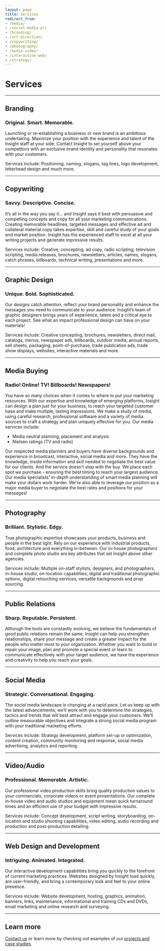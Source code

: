 ```yaml
---
layout: page
title: Services
redirect_from:
- /media/
- /social-media-pr/
- /branding/
- /art-direction/
- /copywriting/
- /photography/
- /audio-video/
- /interactive-web/
- /strategy/
---
```


# Services

---

## Branding

### Original. Smart. Memorable.

Launching or re-establishing a business or new brand is an ambitious undertaking. Maximize your position with the experience and talent of the Insight staff at your side. Contact Insight to set yourself above your competitors with an exclusive brand identity and personality that resonates with your customers.

Services include: Positioning, naming, slogans, tag lines, logo development, letterhead design and much more.

---

## Copywriting

### Savvy. Descriptive. Concise.

It’s all in the way you say it... and Insight says it best with persuasive and compelling concepts and copy for all your marketing communications. Creating memorable headlines, targeted messages and effective ad and collateral material copy takes expertise, skill and careful study of your goals and market position. Insight has the experienced staff to excel at all your writing projects and generate impressive results.

Services include: Creative, concepting, ad copy, radio scripting, television scripting, media releases, brochures, newsletters, articles, names, slogans, catch phrases, billboards, technical writing, presentations and more.

---

## Graphic Design

### Unique. Bold. Sophisticated.

Our designs catch attention, reflect your brand personality and enhance the messages you need to communicate to your audience. Insight’s team of graphic designers brings years of experience, talent and a critical eye to each project. See what an impact professional design can have on your materials!

Services include: Creative concepting, brochures, newsletters, direct mail, catalogs, menus, newspaper ads, billboards, outdoor media, annual reports, sell sheets, packaging, point-of-purchase, trade publication ads, trade show displays, websites, interactive materials and more.

---

## Media Buying

### Radio! Online! TV! Billboards! Newspapers!

You have so many choices when it comes to where to put your marketing resources. With our expertise and knowledge of emerging platforms, Insight can design a plan just for your business, to reach your targeted customer base and make multiple, lasting impressions. We make a study of media, using careful research, professional software and a variety of media sources to craft a strategy and plan uniquely effective for you. Our media services include:

* Media neutral planning, placement and analysis
* Nielsen ratings (TV and radio)

Our respected media planners and buyers have diverse backgrounds and experience in broadcast, interactive, social media and more. They have the knowledge, inside information and skill needed to negotiate the best value for our clients. And the service doesn't stop with the buy. We place each spot we purchase - ensuring the best timing to reach your largest audience. Our media specialists' in-depth understanding of smart media planning will make your dollars work harder. We're also able to leverage our position as a major media buyer to negotiate the best rates and positions for your messages!

---

## Photography

### Brilliant. Stylistic. Edgy.

True photographic expertise showcases your products, business and people in the best light. Rely on our experience with industrial products, food, architecture and everything in-between. Our in-house photographers and complete photo studio are key attributes that set Insight above other agencies.

Services include: Multiple on-staff stylists, designers, and photographers, in-house studio, on-location capabilities, digital and traditional photographic options, digital retouching services, versatile backgrounds and prop sourcing.

---

## Public Relations

### Sharp. Reputable. Persistent.

Although the tools are constantly evolving, we believe the fundamentals of good public relations remain the same; Insight can help you strengthen relationships, share your message and create a greater impact for the people who matter most to your organization. Whether you want to build or repair your image, plan and promote a special event or learn to communicate effectively with your target audience, we have the experience and creativity to help you reach your goals.

---

## Social Media

### Strategic. Conversational. Engaging.

The social media landscape is changing at a rapid pace. Let us keep up with the latest advancements; we’ll work with you to determine the strategies, tactics and trends that will best attract and engage your customers. We’ll outline measurable objectives and integrate a strong social media program with your traditional marketing efforts.

Services include: Strategy development, platform set-up or optimization, content creation, community monitoring and response, social media advertising, analytics and reporting.

---

## Video/Audio

### Professional. Memorable. Artistic.

Our professional video production skills bring quality production values to your commercials, corporate videos or event presentations. Our complete in-house video and audio studios and equipment mean quick turnaround times and an efficient use of your budget with impressive results.

Services include: Concept development, script writing, storyboarding, on-location and studio shooting capabilities, video editing, audio recording and production and post-production detailing.

---

## Web Design and Development

### Intriguing. Animated. Integrated.

Our interactive development capabilities bring you quickly to the forefront of current marketing practices. Websites designed by Insight load quickly, are user-friendly, and bring a contemporary look and feel to your online presence.

Services include: Website development, hosting, graphics, animation, banners, links, maintenance, informational and training CDs and DVDs, email marketing and online research and surveying.

---

## Learn more

[Contact us](/contact) or learn more by checking out examples of our [projects and case studies](/work).
